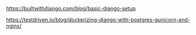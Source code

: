 https://builtwithdjango.com/blog/basic-django-setup


https://testdriven.io/blog/dockerizing-django-with-postgres-gunicorn-and-nginx/

